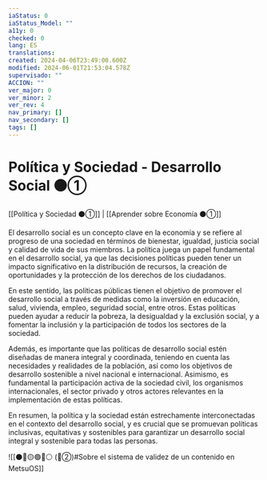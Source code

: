 ```yaml
---
iaStatus: 0
iaStatus_Model: ""
a11y: 0
checked: 0
lang: ES
translations: 
created: 2024-04-06T23:49:00.600Z
modified: 2024-06-01T21:53:04.578Z
supervisado: ""
ACCION: ""
ver_major: 0
ver_minor: 2
ver_rev: 4
nav_primary: []
nav_secondary: []
tags: []
---
```

# Política y Sociedad - Desarrollo Social ⚫①

[[Política y Sociedad ⚫①]] | [[Aprender sobre Economía ⚫①]]

El desarrollo social es un concepto clave en la economía y se refiere al progreso de una sociedad en términos de bienestar, igualdad, justicia social y calidad de vida de sus miembros. La política juega un papel fundamental en el desarrollo social, ya que las decisiones políticas pueden tener un impacto significativo en la distribución de recursos, la creación de oportunidades y la protección de los derechos de los ciudadanos.

En este sentido, las políticas públicas tienen el objetivo de promover el desarrollo social a través de medidas como la inversión en educación, salud, vivienda, empleo, seguridad social, entre otros. Estas políticas pueden ayudar a reducir la pobreza, la desigualdad y la exclusión social, y a fomentar la inclusión y la participación de todos los sectores de la sociedad.

Además, es importante que las políticas de desarrollo social estén diseñadas de manera integral y coordinada, teniendo en cuenta las necesidades y realidades de la población, así como los objetivos de desarrollo sostenible a nivel nacional e internacional. Asimismo, es fundamental la participación activa de la sociedad civil, los organismos internacionales, el sector privado y otros actores relevantes en la implementación de estas políticas.

En resumen, la política y la sociedad están estrechamente interconectadas en el contexto del desarrollo social, y es crucial que se promuevan políticas inclusivas, equitativas y sostenibles para garantizar un desarrollo social integral y sostenible para todas las personas.

![[⚫🔴🟡🟢🔵⚪ (🔴②)#Sobre el sistema de validez de un contenido en MetsuOS]]

